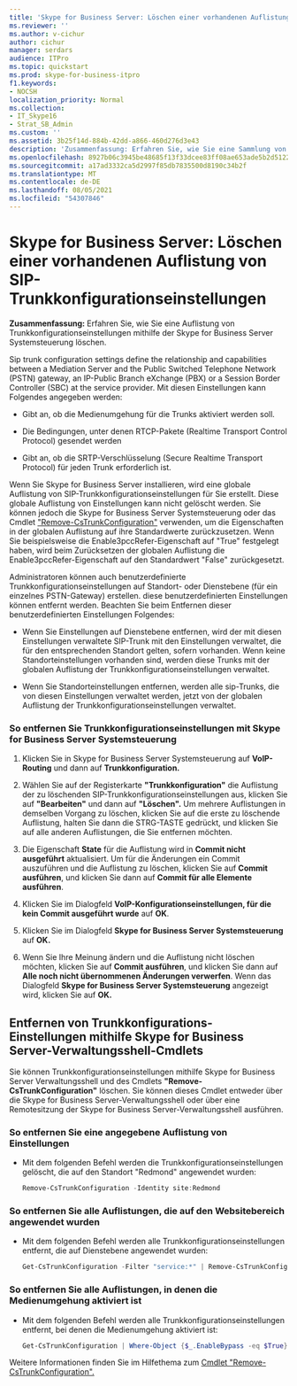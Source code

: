 ```yaml
---
title: 'Skype for Business Server: Löschen einer vorhandenen Auflistung von SIP-Trunkkonfigurationseinstellungen'
ms.reviewer: ''
ms.author: v-cichur
author: cichur
manager: serdars
audience: ITPro
ms.topic: quickstart
ms.prod: skype-for-business-itpro
f1.keywords:
- NOCSH
localization_priority: Normal
ms.collection:
- IT_Skype16
- Strat_SB_Admin
ms.custom: ''
ms.assetid: 3b25f14d-884b-42dd-a866-460d276d3e43
description: 'Zusammenfassung: Erfahren Sie, wie Sie eine Sammlung von Trunkkonfigurationseinstellungen mithilfe der Skype for Business Server Systemsteuerung löschen.'
ms.openlocfilehash: 8927b06c3945be48685f13f33dcee83ff08ae653ade5b2d51228407a3554ef70
ms.sourcegitcommit: a17ad3332ca5d2997f85db7835500d8190c34b2f
ms.translationtype: MT
ms.contentlocale: de-DE
ms.lasthandoff: 08/05/2021
ms.locfileid: "54307846"
---
```

# <a name="skype-for-business-server-delete-an-existing-collection-of-sip-trunk-configuration-settings"></a>Skype for Business Server: Löschen einer vorhandenen Auflistung von SIP-Trunkkonfigurationseinstellungen 
 
**Zusammenfassung:** Erfahren Sie, wie Sie eine Auflistung von Trunkkonfigurationseinstellungen mithilfe der Skype for Business Server Systemsteuerung löschen.
  
Sip trunk configuration settings define the relationship and capabilities between a Mediation Server and the Public Switched Telephone Network (PSTN) gateway, an IP-Public Branch eXchange (PBX) or a Session Border Controller (SBC) at the service provider. Mit diesen Einstellungen kann Folgendes angegeben werden:
  
- Gibt an, ob die Medienumgehung für die Trunks aktiviert werden soll.
    
- Die Bedingungen, unter denen RTCP-Pakete (Realtime Transport Control Protocol) gesendet werden
    
- Gibt an, ob die SRTP-Verschlüsselung (Secure Realtime Transport Protocol) für jeden Trunk erforderlich ist.
    
Wenn Sie Skype for Business Server installieren, wird eine globale Auflistung von SIP-Trunkkonfigurationseinstellungen für Sie erstellt. Diese globale Auflistung von Einstellungen kann nicht gelöscht werden. Sie können jedoch die Skype for Business Server Systemsteuerung oder das Cmdlet ["Remove-CsTrunkConfiguration"](/powershell/module/skype/remove-cstrunkconfiguration) verwenden, um die Eigenschaften in der globalen Auflistung auf ihre Standardwerte zurückzusetzen. Wenn Sie beispielsweise die Enable3pccRefer-Eigenschaft auf "True" festgelegt haben, wird beim Zurücksetzen der globalen Auflistung die Enable3pccRefer-Eigenschaft auf den Standardwert "False" zurückgesetzt.
  
Administratoren können auch benutzerdefinierte Trunkkonfigurationseinstellungen auf Standort- oder Dienstebene (für ein einzelnes PSTN-Gateway) erstellen. diese benutzerdefinierten Einstellungen können entfernt werden. Beachten Sie beim Entfernen dieser benutzerdefinierten Einstellungen Folgendes:
  
- Wenn Sie Einstellungen auf Dienstebene entfernen, wird der mit diesen Einstellungen verwaltete SIP-Trunk mit den Einstellungen verwaltet, die für den entsprechenden Standort gelten, sofern vorhanden. Wenn keine Standorteinstellungen vorhanden sind, werden diese Trunks mit der globalen Auflistung der Trunkkonfigurationseinstellungen verwaltet.
    
- Wenn Sie Standorteinstellungen entfernen, werden alle sip-Trunks, die von diesen Einstellungen verwaltet werden, jetzt von der globalen Auflistung der Trunkkonfigurationseinstellungen verwaltet.
    
### <a name="to-remove-trunk-configuration-settings-with-skype-for-business-server-control-panel"></a>So entfernen Sie Trunkkonfigurationseinstellungen mit Skype for Business Server Systemsteuerung

1. Klicken Sie in Skype for Business Server Systemsteuerung auf **VoIP-Routing** und dann auf **Trunkkonfiguration.**
    
2. Wählen Sie auf der Registerkarte **"Trunkkonfiguration"** die Auflistung der zu löschenden SIP-Trunkkonfigurationseinstellungen aus, klicken Sie auf **"Bearbeiten"** und dann auf **"Löschen".** Um mehrere Auflistungen in demselben Vorgang zu löschen, klicken Sie auf die erste zu löschende Auflistung, halten Sie dann die STRG-TASTE gedrückt, und klicken Sie auf alle anderen Auflistungen, die Sie entfernen möchten.
    
3. Die Eigenschaft **State** für die Auflistung wird in **Commit nicht ausgeführt** aktualisiert. Um für die Änderungen ein Commit auszuführen und die Auflistung zu löschen, klicken Sie auf **Commit ausführen**, und klicken Sie dann auf **Commit für alle Elemente ausführen**.
    
4. Klicken Sie im Dialogfeld **VoIP-Konfigurationseinstellungen, für die kein Commit ausgeführt wurde** auf **OK**.
    
5. Klicken Sie im Dialogfeld **Skype for Business Server Systemsteuerung** auf **OK.**
    
6. Wenn Sie Ihre Meinung ändern und die Auflistung nicht löschen möchten, klicken Sie auf **Commit ausführen**, und klicken Sie dann auf **Alle noch nicht übernommenen Änderungen verwerfen**. Wenn das Dialogfeld **Skype for Business Server Systemsteuerung** angezeigt wird, klicken Sie auf **OK.**
    
## <a name="removing-trunk-configuration-settings-by-using-skype-for-business-server-management-shell-cmdlets"></a>Entfernen von Trunkkonfigurations-Einstellungen mithilfe Skype for Business Server-Verwaltungsshell-Cmdlets

Sie können Trunkkonfigurationseinstellungen mithilfe Skype for Business Server Verwaltungsshell und des Cmdlets **"Remove-CsTrunkConfiguration"** löschen. Sie können dieses Cmdlet entweder über die Skype for Business Server-Verwaltungsshell oder über eine Remotesitzung der Skype for Business Server-Verwaltungsshell ausführen.
  
### <a name="to-remove-a-specified-collection-of-settings"></a>So entfernen Sie eine angegebene Auflistung von Einstellungen

- Mit dem folgenden Befehl werden die Trunkkonfigurationseinstellungen gelöscht, die auf den Standort "Redmond" angewendet wurden:
    
  ```powershell
  Remove-CsTrunkConfiguration -Identity site:Redmond
  ```

### <a name="to-remove-all-the-collections-applied-to-the-site-scope"></a>So entfernen Sie alle Auflistungen, die auf den Websitebereich angewendet wurden

- Mit dem folgenden Befehl werden alle Trunkkonfigurationseinstellungen entfernt, die auf Dienstebene angewendet wurden:
    
  ```powershell
  Get-CsTrunkConfiguration -Filter "service:*" | Remove-CsTrunkConfiguration
  ```

### <a name="to-remove-all-the-collections-where-media-bypass-is-enabled"></a>So entfernen Sie alle Auflistungen, in denen die Medienumgehung aktiviert ist

- Mit dem folgenden Befehl werden alle Trunkkonfigurationseinstellungen entfernt, bei denen die Medienumgehung aktiviert ist:
    
  ```powershell
  Get-CsTrunkConfiguration | Where-Object {$_.EnableBypass -eq $True} | Remove-CsTrunkConfiguration
  ```

Weitere Informationen finden Sie im Hilfethema zum [Cmdlet "Remove-CsTrunkConfiguration".](/powershell/module/skype/remove-cstrunkconfiguration)
